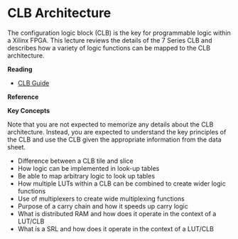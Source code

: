 # CLB Architecture

The configuration logic block (CLB) is the key for programmable logic within a Xilinx FPGA.
This lecture reviews the details of the 7 Series CLB and describes how a variety of logic functions can be mapped to the CLB architecture.

**Reading**

  * [CLB Guide](https://docs.amd.com/v/u/en-US/ug474_7Series_CLB)

**Reference**

**Key Concepts**

Note that you are not expected to memorize any details about the CLB architecture.
Instead, you are expected to understand the key principles of the CLB and use the CLB given the appropriate information from the data sheet.

  * Difference between a CLB tile and slice
  * How logic can be implemented in look-up tables
  * Be able to map arbitrary logic to look up tables
  * How multiple LUTs within a CLB can be combined to create wider logic functions
  * Use of multiplexers to create wide multiplexing functions
  * Purpose of a carry chain and how it speeds up carry logic
  * What is distributed RAM and how does it operate in the context of a LUT/CLB
  * What is a SRL and how does it operate in the context of a LUT/CLB
